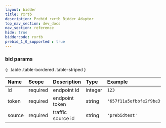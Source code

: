 ```yaml
---
layout: bidder
title: rxrtb
description: Prebid rxrtb Bidder Adaptor
top_nav_section: dev_docs
nav_section: reference
hide: true
biddercode: rxrtb
prebid_1_0_supported : true
---
```


### bid params

{: .table .table-bordered .table-striped }

| Name   | Scope    | Description       | Type    | Example  |
| :----- | :------- | :---------------- | :------ | :------- |
| id     | required | endpoint id       | integer |`123` |
| token  | required | endpoint token    | string  |`'657f11a5efbbfe2f9be3f1f146fcbc22'` |
| source | required | traffic source id | string  |`'prebidtest'` |